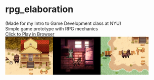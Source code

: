 # rpg_elaboration
 (Made for my Intro to Game Development class at NYU)\
 Simple game prototype with RPG mechanics\
<a href = "https://cvmaxie.itch.io/seashore">Click to Play in Browser</a> \
<img src="/screenshots/itchcover.png" width="30%"><img src="/screenshots/screenshot3.png" width="30%"><img src="/screenshots/screenshot4.png" width="30%">
